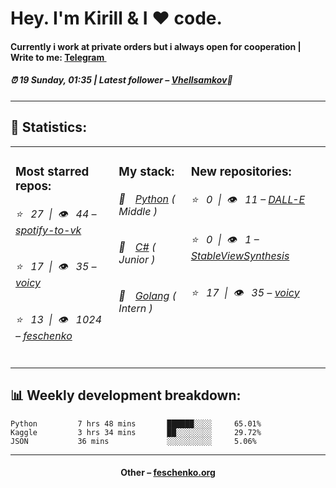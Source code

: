
<h1>Hey. I'm Kirill & I ❤️ code.</h1>
<h4>Currently i work at private orders but i always open for cooperation | Write to me: <a href="https://t.me/kirillfeschenko">Telegram <img src="https://camo.githubusercontent.com/5c1975da7d9ab735ceb71c57b6c7e48ff3e08ca4/68747470733a2f2f6564656e742e6769746875622e696f2f537570657254696e7949636f6e732f696d616765732f7376672f74656c656772616d2e737667" width="10"></a></h4>
<h5>⏰ 19 Sunday, 01:35 | Latest follower – <a href="https://github.com/Vhellsamkov/" target="_blank">Vhellsamkov</a>👋</h5>
<hr>
<h2>📝 Statistics: </h2>
<table>
  <tr>
    <td valign="top">
      <h3>Most starred repos: </h3>
            <h6>⭐️&nbsp;&nbsp;&nbsp;27&nbsp;&nbsp;|&nbsp;&nbsp;👁&nbsp;&nbsp;&nbsp;44 – <a href='https://github.com/feschenko/spotify-to-vk'>spotify-to-vk</a></h6> 
      <h6>⭐️&nbsp;&nbsp;&nbsp;17&nbsp;&nbsp;|&nbsp;&nbsp;👁&nbsp;&nbsp;&nbsp;35 – <a href='https://github.com/feschenko/voicy'>voicy</a></h6> 
      <h6>⭐️&nbsp;&nbsp;&nbsp;13&nbsp;&nbsp;|&nbsp;&nbsp;👁&nbsp;&nbsp;&nbsp;1024 – <a href='https://github.com/feschenko/feschenko'>feschenko</a></h6> 
    </td>
    <td valign="top">
      <h3>My stack: </h3>
      <h6>📔&emsp;<a href="https://github.com/feschenko?tab=repositories&q=&type=&language=python">Python</a> ( Middle )</h6>
      <h6>📗&emsp;<a href="https://github.com/feschenko?tab=repositories&q=&type=&language=c%23">C#</a> ( Junior )</h6>
      <h6>📘&emsp;<a href="https://github.com/feschenko?tab=repositories&q=&type=&language=go">Golang</a> ( Intern )</h6>
      </td>
     <td valign="top">
      <h3>New repositories: </h3>
           <h6>⭐️&nbsp;&nbsp;&nbsp;0&nbsp;&nbsp;|&nbsp;&nbsp;👁&nbsp;&nbsp;&nbsp;11 – <a href='https://github.com/feschenko/DALL-E'>DALL-E</a></h6> 
      <h6>⭐️&nbsp;&nbsp;&nbsp;0&nbsp;&nbsp;|&nbsp;&nbsp;👁&nbsp;&nbsp;&nbsp;1 – <a href='https://github.com/feschenko/StableViewSynthesis'>StableViewSynthesis</a></h6> 
      <h6>⭐️&nbsp;&nbsp;&nbsp;17&nbsp;&nbsp;|&nbsp;&nbsp;👁&nbsp;&nbsp;&nbsp;35 – <a href='https://github.com/feschenko/voicy'>voicy</a></h6> 
        </td>
  </tr>
</table>
<h2>📊 Weekly development breakdown: </h2>


```text
Python         7 hrs 48 mins       ██████░░░░     65.01%
Kaggle         3 hrs 34 mins       ██░░░░░░░░     29.72%
JSON           36 mins             ░░░░░░░░░░     5.06%
```



<hr>
<h4 align="center">Other – <a href='http://feschenko.org' target="_blank">feschenko.org</a><h4>
    